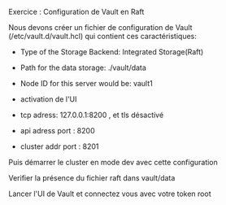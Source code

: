 
Exercice : Configuration de Vault en Raft


Nous devons créer un fichier de configuration de Vault (/etc/vault.d/vault.hcl) qui contient ces caractéristiques:

- Type of the Storage Backend: Integrated Storage(Raft)

- Path for the data storage: ./vault/data

- Node ID for this server would be: vault1

- activation de l'UI

- tcp adress: 127.0.0.1:8200 , et tls désactivé
- api adress port : 8200
- cluster addr port : 8201


Puis démarrer le cluster en mode dev avec cette configuration

Verifier la présence du fichier raft dans vault/data

Lancer l'UI de Vault et connectez vous avec votre token root